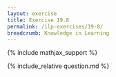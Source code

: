 ```yaml
---
layout: exercise
title: Exercise 19.8
permalink: /ilp-exercises/19-8/
breadcrumb: Knowledge in Learning
---
```


{% include mathjax_support %}

<div><i class="arrow-up loader" data-chapter="ilp-exercises" data-exercise="ex_8" data-rating="0"></i></div>
{% include_relative question.md %}
